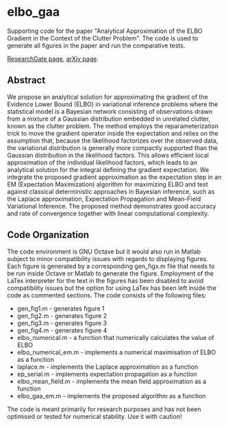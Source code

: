 # elbo_gaa
Supporting code for the paper "Analytical Approximation of the ELBO Gradient in the Context of the Clutter Problem". The code is used to generate all figures in the paper and run the comparative tests.

[ResearchGate page](https://www.researchgate.net/publication/379823643_Analytical_Approximation_of_the_ELBO_Gradient_in_the_Context_of_the_Clutter_Problem), [arXiv page](https://arxiv.org/abs/2404.10550).

## Abstract
We propose an analytical solution for approximating the gradient of the Evidence Lower Bound (ELBO) in variational inference problems where the statistical model is a Bayesian network consisting of observations drawn from a mixture of a Gaussian distribution embedded in unrelated clutter, known as the clutter problem. The method employs the reparameterization trick to move the gradient operator inside the expectation and relies on the assumption that, because the likelihood factorizes over the observed data, the variational distribution is generally more compactly supported than the Gaussian distribution in the likelihood factors. This allows efficient local approximation of the individual likelihood factors, which leads to an analytical solution for the integral defining the gradient expectation. We integrate the proposed gradient approximation as the expectation step in an EM (Expectation Maximization) algorithm for maximizing ELBO and test against classical deterministic approaches in Bayesian inference, such as the Laplace approximation, Expectation Propagation and Mean-Field Variational Inference. The proposed method demonstrates good accuracy and rate of convergence together with linear computational complexity.
## Code Organization
The code environment is GNU Octave but it would also run in Matlab subject to minor compatibility issues with regards to displaying figures. Each figure is generated by a corresponding gen_figx.m file that needs to be run inside Octave or Matlab to generate the figure. Employment of the LaTex interpreter for the text in the figures has been disabled to avoid compatibility issues but the option for using LaTex has been left inside the code as commented sections. The code consists of the following files:
 - gen_fig1.m - generates figure 1
 - gen_fig2.m - generates figure 2
 - gen_fig3.m - generates figure 3
 - gen_fig4.m - generates figure 4
 - elbo_numerical.m - a function that numerically calculates the value of ELBO
 - elbo_numerical_em.m - implements a numerical maximisation of ELBO as a function
 - laplace.m - implements the Laplace approximation as a function
 - ep_serial.m - implements expectation propagation as a function
 - elbo_mean_field.m - implements the mean field approximation as a function
 - elbo_gaa_em.m - implements the proposed algorithm as a function

The code is meant primarily for research purposes and has not been optimised or tested for numerical stability.
Use it with caution!


